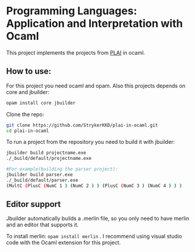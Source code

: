 # Programming Languages: Application and Interpretation with Ocaml
This project implements the projects from [PLAI](http://cs.brown.edu/courses/cs173/2012/book/) in ocaml.

## How to use:
For this project you need ocaml and opam. Also this projects depends on core and jbuilder:
```sh
opam install core jbuilder
```
Clone the repo:
```sh
git clone https://github.com/StrykerKKD/plai-in-ocaml.git
cd plai-in-ocaml
```

To run a project from the repository you need to build it with jbuilder:
```sh
jbuilder build projectname.exe
./_build/default/projectname.exe

#For example(building the parser project):
jbuilder build parser.exe
./_build/default/parser.exe
(MultC (PlusC (NumC 1 ) (NumC 2 ) ) (PlusC (NumC 3 ) (NumC 4 ) ) )
```

## Editor support
Jbuilder automatically builds a .merlin file, so you only need to have merlin and an editor that supports it.

To install merlin: `opam install merlin` .
I recommend using visual studio code with the Ocaml extension for this project.